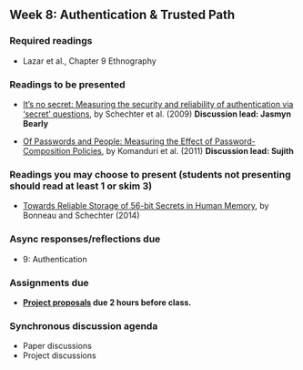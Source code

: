 ## Week 8: Authentication & Trusted Path

### Required readings

  - Lazar et al., Chapter 9 Ethnography

### Readings to be presented

  - [It’s no secret: Measuring the security and reliability of authentication via ‘secret’ questions](https://users.soict.hust.edu.vn/tungbt/it4260/ItsNoSecret.pdf), by Schechter et al. (2009) **Discussion lead: Jasmyn Bearly**

  - [Of Passwords and People: Measuring the Effect of Password-Composition Policies](https://users.ece.cmu.edu/~mmazurek/papers/chi2011_passwords_people.pdf), by Komanduri et al. (2011) **Discussion lead: Sujith**

### Readings you may choose to present (students not presenting should read at least 1 or skim 3)

  - [Towards Reliable Storage of 56-bit Secrets in Human Memory](https://www.usenix.org/system/files/conference/usenixsecurity14/sec14-paper-bonneau.pdf), by Bonneau and Schechter (2014)

### Async responses/reflections due

  - 9: Authentication


### Assignments due

  - **[Project proposals](../project/README.md#week-8-before-the-live-session) due 2 hours before class.** 

### Synchronous discussion agenda

- Paper discussions
- Project discussions
